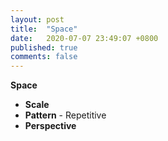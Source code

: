 ```yaml
---
layout: post
title:  "Space"
date:   2020-07-07 23:49:07 +0800
published: true
comments: false
---
```


**Space**
* **Scale**
* **Pattern** - Repetitive
* **Perspective**